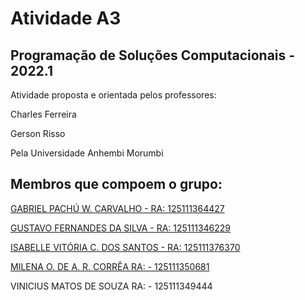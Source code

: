 # Atividade A3 

## Programação de Soluções Computacionais - 2022.1 

Atividade proposta e orientada pelos professores:

Charles Ferreira

Gerson Risso

Pela Universidade Anhembi Morumbi


## Membros que compoem o grupo:

[GABRIEL PACHÚ W. CARVALHO - RA: 125111364427](https://github.com/Gabrielpwc)

[GUSTAVO FERNANDES DA SILVA - RA: 125111346229](https://github.com/GuhzFernandes)

[ISABELLE VITÓRIA C. DOS SANTOS - RA: 125111376370](https://github.com/Isabellecatezani)

[MILENA O. DE A. R. CORRÊA RA: - 125111350681](https://github.com/milenaofarril)

VINICIUS MATOS DE SOUZA RA: - 125111349444